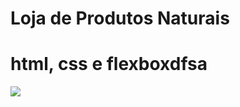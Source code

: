 # Loja de Produtos Naturais

# html, css e flexboxdfsa
<img src="https://raw.githubusercontent.com/dieegobs/loja-de-produtos-naturais/refs/heads/main/images/Site.png"/>


